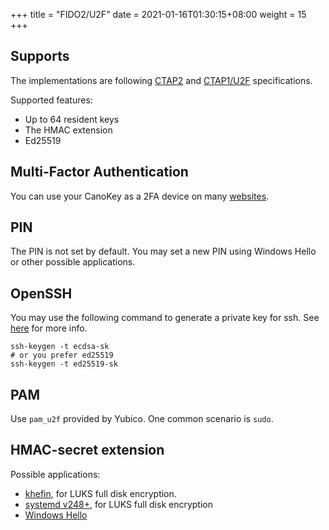 +++
title = "FIDO2/U2F"
date =  2021-01-16T01:30:15+08:00
weight = 15
+++

## Supports

The implementations are following [CTAP2](https://fidoalliance.org/specs/fido-v2.0-ps-20190130/fido-client-to-authenticator-protocol-v2.0-ps-20190130.html) and [CTAP1/U2F](https://fidoalliance.org/specs/fido-u2f-v1.0-ps-20141009/fido-u2f-hid-protocol-ps-20141009.html) specifications.

Supported features:

- Up to 64 resident keys
- The HMAC extension
- Ed25519

## Multi-Factor Authentication

You can use your CanoKey as a 2FA device on many [websites](https://www.dongleauth.info/).

## PIN

The PIN is not set by default. You may set a new PIN using Windows Hello or other possible applications.

## OpenSSH

You may use the following command to generate a private key for ssh. See [here](https://undeadly.org/cgi?action=article;sid=20191115064850) for more info.

```
ssh-keygen -t ecdsa-sk
# or you prefer ed25519
ssh-keygen -t ed25519-sk
```

## PAM

Use `pam_u2f` provided by Yubico. One common scenario is `sudo`.

## HMAC-secret extension

Possible applications:

- [khefin](https://github.com/mjec/khefin), for LUKS full disk encryption.
- [systemd v248+](http://0pointer.net/blog/unlocking-luks2-volumes-with-tpm2-fido2-pkcs11-security-hardware-on-systemd-248.html), for LUKS full disk encryption
- [Windows Hello](https://docs.microsoft.com/en-us/windows/security/identity-protection/hello-for-business/microsoft-compatible-security-key)
